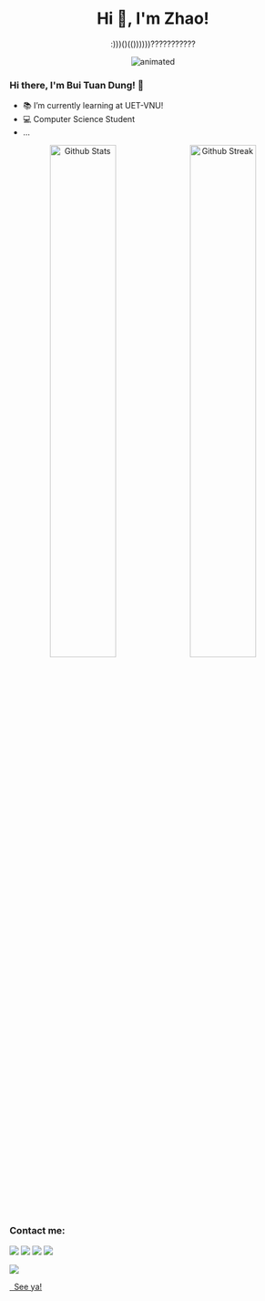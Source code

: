 <h1 align="center">Hi 👋, I'm Zhao!</h1>

<p align="center">:)))()(())))))???????????</p> 

<p align="center">
  <img src="https://user-images.githubusercontent.com/48708971/199606417-6b92039e-002f-4ecd-82e1-401283c19481.gif" alt="animated" />
</p>


### Hi there, I'm Bui Tuan Dung! 🌱 

- 📚 I’m currently learning at UET-VNU!
- 💻 Computer Science Student
- ...

<p align="center">
    <a href="https://github.com/zhaospei"><img width="48%" alt="Github Stats" src="https://github-readme-stats.vercel.app/api?username=zhaospei&theme=flag-india&show_icons=true&hide_border=true"></a>
    <a href="https://github.com/zhaospei"><img width="48%" alt="Github Streak" src="https://github-readme-streak-stats.herokuapp.com?user=zhaospei&theme=flag-india&hide_border=true"></a>
</p>


### Contact me:

<div>
  <a href=mailto:dungbuit1k28@gmail.com target="_blank"><img src="https://img.shields.io/badge/Gmail-D14836?style=for-the-badge&logo=gmail&logoColor=white" target="_blank"></a>
  <a href="https://www.reddit.com/user/Dugile_" target="_blank"><img src="https://img.shields.io/badge/Reddit-FF4500?style=for-the-badge&logo=reddit&logoColor=white" target="_blank"></a>
  <a href="https://www.linkedin.com/in/dungbuituan/" target="_blank"><img src="https://img.shields.io/badge/LinkedIn-0077B5?style=for-the-badge&logo=linkedin&logoColor=white" target="_blank"></a>
  <a href="https://wa.me/012345678"><img src="https://img.shields.io/badge/WhatsApp-25D366?style=for-the-badge&logo=whatsapp&logoColor=white">
</div>

![](https://komarev.com/ghpvc/?username=zhaospei&color=orange&style=for-the-badge)


&nbsp;&nbsp;See ya!
